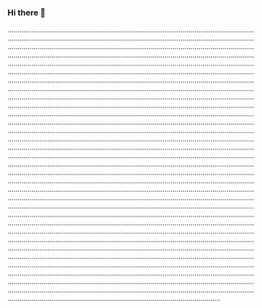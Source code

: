 ### Hi there 👋

...........................................................................................................................................................................................................................................................................................................................................................................................................................................................................................................................................................................................................................................................................................................................................................................................................................................................................................................................................................................................................................................................................................................................................................................................................................................................................................................................................................................................................................................................................................................................................................................................................................................................................................................................................................................................................................................................................................................................................................................................................................................................................................................................................................................................................................................................................................................................................................................................................................................................................................................................................................................................................................................................................................................................................................................................................................................................................................................................................................................................................................................................................................................................................................................................................................................................................................................................................................................................................................................................................................................................................................................................................................................................................................................................................................................................................................................................................................................................................................................................................................................................................................................................................................................................................................................